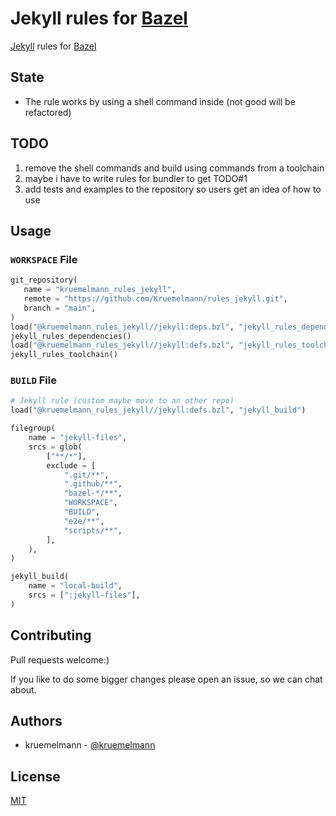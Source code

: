 # Jekyll rules for [Bazel](https://bazel.build)

[Jekyll](https://jekyllrb.com/) rules for [Bazel](https://bazel.build)

## State

* The rule works by using a shell command inside (not good will be refactored)

## TODO

1. remove the shell commands and build using commands from a toolchain
2. maybe i have to write rules for bundler to get TODO#1
3. add tests and examples to the repository so users get an idea of how to use

## Usage

### `WORKSPACE` File
```python
git_repository(
   name = "kruemelmann_rules_jekyll",
   remote = "https://github.com/Kruemelmann/rules_jekyll.git",
   branch = "main",
)
load("@kruemelmann_rules_jekyll//jekyll:deps.bzl", "jekyll_rules_dependencies")
jekyll_rules_dependencies()
load("@kruemelmann_rules_jekyll//jekyll:defs.bzl", "jekyll_rules_toolchain")
jekyll_rules_toolchain()
```

### `BUILD` File
```python
# Jekyll rule (custom maybe move to an other repo)
load("@kruemelmann_rules_jekyll//jekyll:defs.bzl", "jekyll_build")

filegroup(
    name = "jekyll-files",
    srcs = glob(
        ["**/*"],
        exclude = [
            ".git/**",
            ".github/**",
            "bazel-*/**",
            "WORKSPACE",
            "BUILD",
            "e2e/**",
            "scripts/**",
        ],
    ),
)

jekyll_build(
    name = "local-build",
    srcs = [":jekyll-files"],
)
```

## Contributing

Pull requests welcome:)

If you like to do some bigger changes please open an issue, so we can chat about.

## Authors

* kruemelmann - [@kruemelmann](https://github.com/kruemelmann/)

## License
[MIT](https://choosealicense.com/licenses/mit/)
